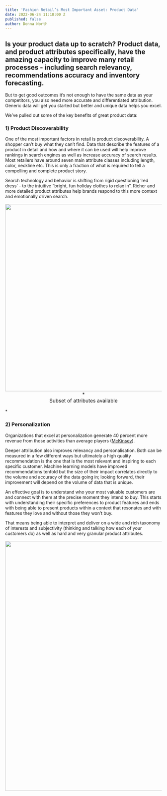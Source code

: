 ```yaml
---
title: 'Fashion Retail’s Most Important Asset: Product Data'
date: 2022-06-24 11:18:00 Z
published: false
author: Donna North
---
```


## Is your product data up to scratch? Product data, and product attributes specifically, have the amazing capacity to improve many retail processes - including search relevancy, recommendations accuracy and inventory forecasting.

But to get good outcomes it’s not enough to have the same data as your competitors, you also need more accurate and differentiated attribution. Generic data will get you started but better and unique data helps you excel.

We’ve pulled out some of the key benefits of great product data:

### 1) Product Discoverability

One of the most important factors in retail is product discoverability. A shopper can’t buy what they can’t find. Data that describe the features of a product in detail and how and where it can be used will help improve rankings in search engines as well as increase accuracy of search results. Most retailers have around seven main attribute classes including length, color, neckline etc. This is only a fraction of what is required to tell a compelling and complete product story. 

Search technology and behavior is shifting from rigid questioning ‘red dress’ - to the intuitive “bright, fun holiday clothes to relax in”. Richer and more detailed product attributes help brands respond to this more context and emotionally driven search. 

<p style="text-align: center; font-size:12pt;"><img style="margin-left: 0px; width: 600px;" src=""/>*<br> Subset of attributes available</p>*

### 2) Personalization

Organizations that excel at personalization generate 40 percent more revenue from those activities than average players ([McKinsey](https://www.mckinsey.com/business-functions/growth-marketing-and-sales/our-insights/the-value-of-getting-personalization-right-or-wrong-is-multiplying)).

Deeper attribution also improves relevancy and personalisation. Both can be measured in a few different ways but ultimately a high quality recommendation is the one that is the most relevant and inspiring to each specific customer. Machine learning models have improved recommendations tenfold but the size of their impact correlates directly to the volume and accuracy of the data going in; looking forward, their improvement will depend on the volume of data that is unique. 

An effective goal is to understand who your most valuable customers are and connect with them at the precise moment they intend to buy. This starts with understanding their specific preferences to product features and ends with being able to present products within a context that resonates and with features they love and without those they won’t buy. 

That means being able to interpret and deliver on a wide and rich taxonomy of interests and subjectivity (thinking and talking how each of your customers do) as well as hard and very granular product attributes.

<p style="text-align: center; font-size:12pt;"><img style="margin-left: 0px; width: 800px;" src=""/></p>